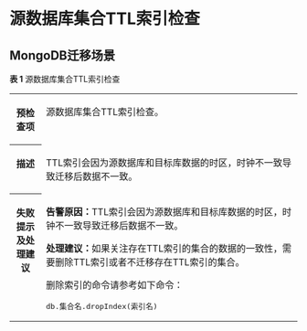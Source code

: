 # 源数据库集合TTL索引检查<a name="drs_11_0201"></a>

## MongoDB迁移场景<a name="section1238917511343"></a>

**表 1**  源数据库集合TTL索引检查

<a name="table18108192214474"></a>
<table><tbody><tr id="row19108192294711"><th class="firstcol" valign="top" width="11.06%" id="mcps1.2.3.1.1"><p id="p191087222477"><a name="p191087222477"></a><a name="p191087222477"></a><strong id="b13108162214473"><a name="b13108162214473"></a><a name="b13108162214473"></a>预检查项</strong></p>
</th>
<td class="cellrowborder" valign="top" width="88.94%" headers="mcps1.2.3.1.1 "><p id="p01081022104711"><a name="p01081022104711"></a><a name="p01081022104711"></a>源数据库集合TTL索引检查。</p>
</td>
</tr>
<tr id="row3108132254714"><th class="firstcol" valign="top" width="11.06%" id="mcps1.2.3.2.1"><p id="p1710810224473"><a name="p1710810224473"></a><a name="p1710810224473"></a><strong id="b510892211472"><a name="b510892211472"></a><a name="b510892211472"></a>描述</strong></p>
</th>
<td class="cellrowborder" valign="top" width="88.94%" headers="mcps1.2.3.2.1 "><p id="p15372705185323"><a name="p15372705185323"></a><a name="p15372705185323"></a>TTL索引会因为源数据库和目标库数据的时区，时钟不一致导致迁移后数据不一致。</p>
</td>
</tr>
<tr id="row212432224711"><th class="firstcol" valign="top" width="11.06%" id="mcps1.2.3.3.1"><p id="p1412462211472"><a name="p1412462211472"></a><a name="p1412462211472"></a><strong id="b111246227470"><a name="b111246227470"></a><a name="b111246227470"></a>失败提示及<strong id="b15891153114115"><a name="b15891153114115"></a><a name="b15891153114115"></a>处理建议</strong></strong></p>
</th>
<td class="cellrowborder" valign="top" width="88.94%" headers="mcps1.2.3.3.1 "><p id="p120814434258"><a name="p120814434258"></a><a name="p120814434258"></a><strong id="b57571055142517"><a name="b57571055142517"></a><a name="b57571055142517"></a>告警原因：</strong>TTL索引会因为源数据库和目标库数据的时区，时钟不一致导致迁移后数据不一致。</p>
<p id="p7816154219281"><a name="p7816154219281"></a><a name="p7816154219281"></a><strong id="b1681613421284"><a name="b1681613421284"></a><a name="b1681613421284"></a>处理建议：</strong>如果关注存在TTL索引的集合的数据的一致性，需要删除TTL索引或者不迁移存在TTL索引的集合。</p>
<p id="p13747724102918"><a name="p13747724102918"></a><a name="p13747724102918"></a>删除索引的命令请参考如下命令：</p>
<pre class="codeblock" id="codeblock14812143652910"><a name="codeblock14812143652910"></a><a name="codeblock14812143652910"></a>db.集合名.dropIndex(索引名)</pre>
</td>
</tr>
</tbody>
</table>

